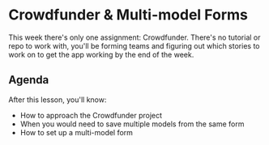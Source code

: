 # Crowdfunder & Multi-model Forms

This week there's only one assignment: Crowdfunder. There's no tutorial or repo to work with, you'll be forming teams and figuring out which stories to work on to get the app working by the end of the week.

## Agenda
After this lesson, you'll know:

  * How to approach the Crowdfunder project
  * When you would need to save multiple models from the same form
  * How to set up a multi-model form

